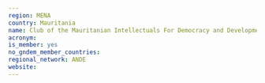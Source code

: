 ```yaml
---
region: MENA
country: Mauritania
name: Club of the Mauritanian Intellectuals For Democracy and Development
acronym: 
is_member: yes
no_gndem_member_countries: 
regional_network: ANDE
website: 
---
```


